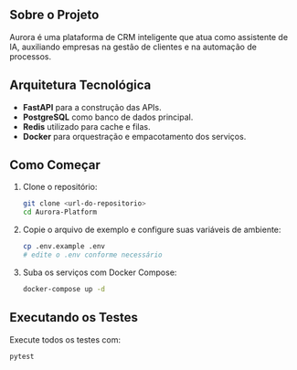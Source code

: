 ## Sobre o Projeto
Aurora é uma plataforma de CRM inteligente que atua como assistente de IA, auxiliando empresas na gestão de clientes e na automação de processos.

## Arquitetura Tecnológica
- **FastAPI** para a construção das APIs.
- **PostgreSQL** como banco de dados principal.
- **Redis** utilizado para cache e filas.
- **Docker** para orquestração e empacotamento dos serviços.

## Como Começar
1. Clone o repositório:
   ```bash
   git clone <url-do-repositorio>
   cd Aurora-Platform
   ```
2. Copie o arquivo de exemplo e configure suas variáveis de ambiente:
   ```bash
   cp .env.example .env
   # edite o .env conforme necessário
   ```
3. Suba os serviços com Docker Compose:
   ```bash
   docker-compose up -d
   ```

## Executando os Testes
Execute todos os testes com:
```bash
pytest
```
